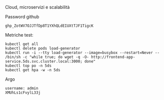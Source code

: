 Cloud, microservizi e scalabilità 

Password github
```
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
```

Metriche test: 
```
kubectl get all
kubectl delete pods load-generator
kubectl run -i --tty load-generator --image=busybox --restart=Never -- /bin/sh -c "while true; do wget -q -O- http://frontend-app-service.5ds.svc.cluster.local:3000; done"
kubectl top po -n 5ds
kubectl get hpa -w -n 5ds
```
Argo
```
username: admin
XMUhLs1cFvylL33j
```
